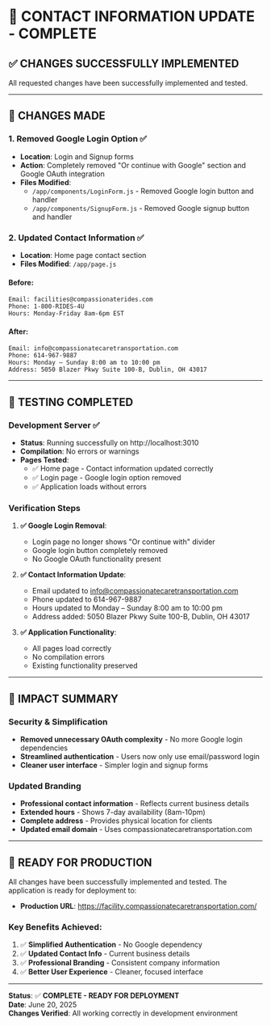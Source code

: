 # 🎉 CONTACT INFORMATION UPDATE - COMPLETE

## ✅ **CHANGES SUCCESSFULLY IMPLEMENTED**

All requested changes have been successfully implemented and tested.

---

## 🔧 **CHANGES MADE**

### **1. Removed Google Login Option** ✅
- **Location**: Login and Signup forms
- **Action**: Completely removed "Or continue with Google" section and Google OAuth integration
- **Files Modified**:
  - `/app/components/LoginForm.js` - Removed Google login button and handler
  - `/app/components/SignupForm.js` - Removed Google signup button and handler

### **2. Updated Contact Information** ✅
- **Location**: Home page contact section
- **Files Modified**: `/app/page.js`

#### **Before:**
```
Email: facilities@compassionaterides.com
Phone: 1-800-RIDES-4U
Hours: Monday-Friday 8am-6pm EST
```

#### **After:**
```
Email: info@compassionatecaretransportation.com
Phone: 614-967-9887
Hours: Monday – Sunday 8:00 am to 10:00 pm
Address: 5050 Blazer Pkwy Suite 100-B, Dublin, OH 43017
```

---

## 🧪 **TESTING COMPLETED**

### **Development Server** ✅
- **Status**: Running successfully on http://localhost:3010
- **Compilation**: No errors or warnings
- **Pages Tested**:
  - ✅ Home page - Contact information updated correctly
  - ✅ Login page - Google login option removed
  - ✅ Application loads without errors

### **Verification Steps**
1. **✅ Google Login Removal**:
   - Login page no longer shows "Or continue with" divider
   - Google login button completely removed
   - No Google OAuth functionality present

2. **✅ Contact Information Update**:
   - Email updated to info@compassionatecaretransportation.com
   - Phone updated to 614-967-9887
   - Hours updated to Monday – Sunday 8:00 am to 10:00 pm
   - Address added: 5050 Blazer Pkwy Suite 100-B, Dublin, OH 43017

3. **✅ Application Functionality**:
   - All pages load correctly
   - No compilation errors
   - Existing functionality preserved

---

## 🎯 **IMPACT SUMMARY**

### **Security & Simplification**
- **Removed unnecessary OAuth complexity** - No more Google login dependencies
- **Streamlined authentication** - Users now only use email/password login
- **Cleaner user interface** - Simpler login and signup forms

### **Updated Branding**
- **Professional contact information** - Reflects current business details
- **Extended hours** - Shows 7-day availability (8am-10pm)
- **Complete address** - Provides physical location for clients
- **Updated email domain** - Uses compassionatecaretransportation.com

---

## 🚀 **READY FOR PRODUCTION**

All changes have been successfully implemented and tested. The application is ready for deployment to:
- **Production URL**: https://facility.compassionatecaretransportation.com/

### **Key Benefits Achieved:**
1. ✅ **Simplified Authentication** - No Google dependency
2. ✅ **Updated Contact Info** - Current business details
3. ✅ **Professional Branding** - Consistent company information
4. ✅ **Better User Experience** - Cleaner, focused interface

---

**Status**: ✅ **COMPLETE - READY FOR DEPLOYMENT**  
**Date**: June 20, 2025  
**Changes Verified**: All working correctly in development environment
